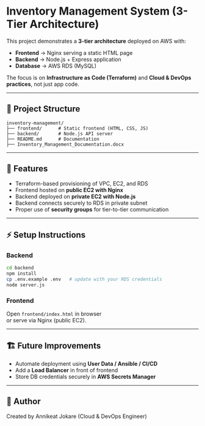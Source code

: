 # Inventory Management System (3-Tier Architecture)

This project demonstrates a **3-tier architecture** deployed on AWS with:
- **Frontend** → Nginx serving a static HTML page
- **Backend** → Node.js + Express application
- **Database** → AWS RDS (MySQL)

The focus is on **Infrastructure as Code (Terraform)** and **Cloud & DevOps practices**, not just app code.

---

## 📂 Project Structure
```
inventory-management/
├── frontend/      # Static frontend (HTML, CSS, JS)
├── backend/       # Node.js API server
├── README.md      # Documentation
├── Inventory_Management_Documentation.docx
```

---

## 🚀 Features
- Terraform-based provisioning of VPC, EC2, and RDS
- Frontend hosted on **public EC2 with Nginx**
- Backend deployed on **private EC2 with Node.js**
- Backend connects securely to RDS in private subnet
- Proper use of **security groups** for tier-to-tier communication

---

## ⚡ Setup Instructions

### Backend
```bash
cd backend
npm install
cp .env.example .env   # update with your RDS credentials
node server.js
```

### Frontend
Open `frontend/index.html` in browser  
or serve via Nginx (public EC2).

---

## 🏗 Future Improvements
- Automate deployment using **User Data / Ansible / CI/CD**
- Add a **Load Balancer** in front of frontend
- Store DB credentials securely in **AWS Secrets Manager**

---

## 👤 Author
Created by Annikeat Jokare (Cloud & DevOps Engineer)

